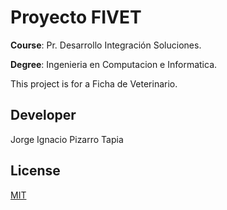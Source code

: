 # Proyecto FIVET

**Course**:  Pr. Desarrollo Integración Soluciones.

**Degree**: Ingenieria en Computacion e Informatica.

This project is for a Ficha de Veterinario.

## Developer

Jorge Ignacio Pizarro Tapia

## License
[MIT](https://choosealicense.com/licenses/mit/)
